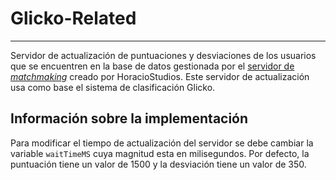 # Glicko-Related
---

Servidor de actualización de puntuaciones y desviaciones de los usuarios que se encuentren en la base de datos gestionada por el [servidor de _matchmaking_] creado por HoracioStudios. Este servidor de actualización usa como base el sistema de clasificación Glicko.

[servidor de _matchmaking_]: https://github.com/HoracioStudios/Matchmaking-Server

## Información sobre la implementación

Para modificar el tiempo de actualización del servidor se debe cambiar la variable `waitTimeMS` cuya magnitud esta en milisegundos.
Por defecto, la puntuación tiene un valor de 1500 y la desviación tiene un valor de 350.
